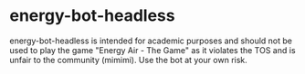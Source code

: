 # energy-bot-headless

energy-bot-headless is intended for academic purposes and should not be used to play the game "Energy Air - The Game" as it violates the TOS and is unfair to the community (mimimi). Use the bot at your own risk.
